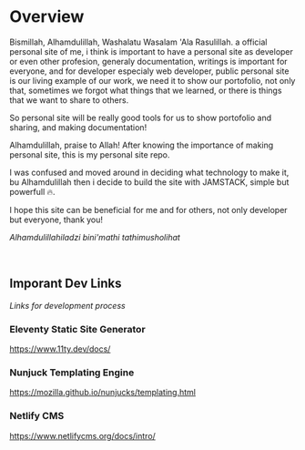 
# Overview

Bismillah, Alhamdulillah, Washalatu Wasalam 'Ala Rasulillah.
a official personal site of me, i think is important to have a personal site as developer or even other profesion, generaly documentation, writings is important for everyone, and for developer especialy web developer, public personal site is our living example of our work, we need it to show our portofolio, not only that, sometimes we forgot what things that we learned, or there is things that we want to share to others.

So personal site will be really good tools for us to show portofolio and sharing, and making documentation!

Alhamdulillah, praise to Allah!
After knowing the importance of making personal site, this is my personal site repo.

I was confused and moved around in deciding what technology to make it, bu Alhamdulillah then i decide to build the site with JAMSTACK, simple but powerfull 🔥.

I hope this site can be beneficial for me and for others, not only developer but everyone, thank you!

*Alhamdulillahiladzi bini'mathi tathimusholihat*

<br>

## Imporant Dev Links
*Links for development process*

### Eleventy Static Site Generator
https://www.11ty.dev/docs/

### Nunjuck Templating Engine
https://mozilla.github.io/nunjucks/templating.html

### Netlify CMS
https://www.netlifycms.org/docs/intro/